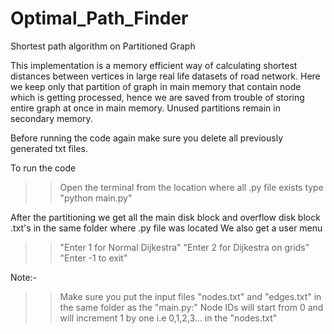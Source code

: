 # Optimal_Path_Finder
Shortest path algorithm on Partitioned Graph 

This implementation is a memory efficient way of calculating shortest distances between vertices in large real life datasets 
  of road network. Here we keep only that partition of graph in main memory that contain node which is getting processed, hence we 
  are saved from trouble of storing entire graph at once in main memory. Unused partitions remain in secondary memory.

Before running the code again make sure you delete all previously generated txt files. 

To run the code
>> Open the terminal from the location where all .py file exists
>> type "python main.py"

After the partitioning we get all the main disk block and overflow disk block .txt's in the same folder where .py file was located
We also get a user menu
>>"Enter 1 for Normal Dijkestra"
>>"Enter 2 for Dijkestra on grids"
>>"Enter -1 to exit"

Note:- 

>>Make sure you put the input files "nodes.txt" and "edges.txt" in the same folder as the "main.py:"
>>Node IDs will start from 0 and will increment 1 by one i.e 0,1,2,3... in the "nodes.txt"

